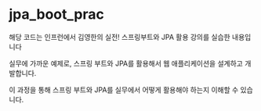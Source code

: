 # jpa_boot_prac
해당 코드는 인프런에서 김영한의 실전! 스프링부트와 JPA 활용 강의를 실습한 내용입니다


실무에 가까운 예제로, 스프링 부트와 JPA를 활용해서 웹 애플리케이션을 설계하고 개발합니다. 

이 과정을 통해 스프링 부트와 JPA를 실무에서 어떻게 활용해야 하는지 이해할 수 있습니다.
